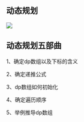 ## 动态规划

![](https://code-thinking.cdn.bcebos.com/pics/%E5%8A%A8%E6%80%81%E8%A7%84%E5%88%92-%E6%80%BB%E7%BB%93%E5%A4%A7%E7%BA%B21.jpg)


## 动态规划五部曲
1、确定dp数组以及下标的含义

2、确定递推公式

3、dp数组如何初始化

4、确定遍历顺序

5、举例推导dp数组
